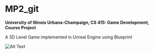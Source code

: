 # MP2_git
**University of Illinois Urbana-Champaign, CS 415: Game Development, Course Project**

A 3D Level Game implemented in Unreal Engine using Blueprint

![Alt Text](https://github.com/zkcr0000/MP2_git/blob/main/Sample_image.gif?raw=true)
